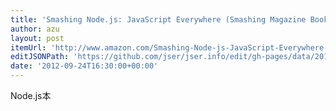 ```yaml
---
title: 'Smashing Node.js: JavaScript Everywhere (Smashing Magazine Book Series): Guillermo Rauch: Amazon.com: Kindle Store'
author: azu
layout: post
itemUrl: 'http://www.amazon.com/Smashing-Node-js-JavaScript-Everywhere-ebook/dp/B008Z5OEUY'
editJSONPath: 'https://github.com/jser/jser.info/edit/gh-pages/data/2012/09/index.json'
date: '2012-09-24T16:30:00+00:00'
---
```

Node.js本
